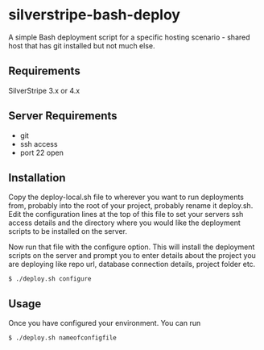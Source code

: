 # silverstripe-bash-deploy

A simple Bash deployment script for a specific hosting scenario - shared host that has git installed but not much else.

## Requirements

SilverStripe 3.x or 4.x

## Server Requirements

* git
* ssh access
* port 22 open

## Installation

Copy the deploy-local.sh file to wherever you want to run deployments from, probably into the root of your project, probably rename it deploy.sh. Edit the configuration lines at the top of this file to set your servers ssh access details and the directory where you would like the deployment scripts to be installed on the server.

Now run that file with the configure option. This will install the deployment scripts on the server and prompt you to enter details about the project you are deploying like repo url, database connection details, project folder etc.

```$ ./deploy.sh configure```

## Usage

Once you have configured your environment. You can run

```$ ./deploy.sh nameofconfigfile```
